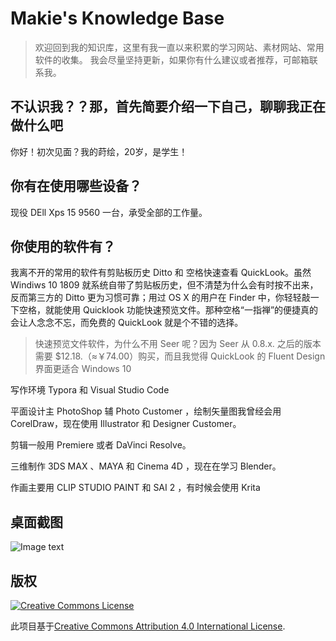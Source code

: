 # Makie's Knowledge Base

> 欢迎回到我的知识库，这里有我一直以来积累的学习网站、素材网站、常用软件的收集。
> 我会尽量坚持更新，如果你有什么建议或者推荐，可邮箱联系我。

## 不认识我？？那，首先简要介绍一下自己，聊聊我正在做什么吧

你好！初次见面？我的莳绘，20岁，是学生！



##  你有在使用哪些设备？

现役 DEll Xps 15 9560 一台，承受全部的工作量。

## 你使用的软件有？

我离不开的常用的软件有剪贴板历史 Ditto 和 空格快速查看 QuickLook。虽然Windiws 10 1809 就系统自带了剪贴板历史，但不清楚为什么会有时按不出来，反而第三方的 Ditto 更为习惯可靠；用过 OS X 的用户在 Finder 中，你轻轻敲一下空格，就能使用 Quicklook 功能快速预览文件。那种空格“一指禅”的便捷真的会让人念念不忘，而免费的 QuickLook 就是个不错的选择。
>快速预览文件软件，为什么不用 Seer 呢？因为 Seer 从 0.8.x. 之后的版本需要 $12.18.（≈￥74.00）购买，而且我觉得 QuickLook 的 Fluent Design 界面更适合 Windows 10

写作环境 Typora 和 Visual Studio Code

平面设计主 PhotoShop 辅 Photo Customer ，绘制矢量图我曾经会用CorelDraw，现在使用 Illustrator 和 Designer Customer。

剪辑一般用 Premiere 或者 DaVinci Resolve。

三维制作 3DS MAX 、MAYA 和 Cinema 4D ，现在在学习 Blender。

作画主要用 CLIP STUDIO PAINT 和 SAI 2 ，有时候会使用 Krita

## 桌面截图

![Image text](https://raw.githubusercontent.com/c0344/Knowledge_Base/master/Screenshot_folder/Snipaste_2019-04-16_22-19-45.png?token=Ak4qvBjWpHG1hJZlgSplTHGAUfqKwIdXks5cteZPwA%3D%3D)

## 版权

[![Creative Commons License](http://i.creativecommons.org/l/by/4.0/88x31.png)](http://creativecommons.org/licenses/by/4.0/)

此项目基于[Creative Commons Attribution 4.0 International License](http://creativecommons.org/licenses/by/4.0/).